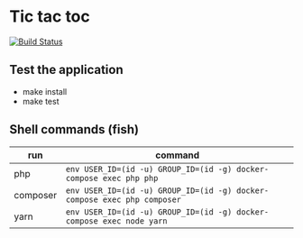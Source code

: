 # Tic tac toc

[![Build Status](https://travis-ci.com/Fildus/tic-tac-toc.svg?token=uqFBxs9PK4pBaEJy1YJd&branch=master)](https://travis-ci.com/Fildus/tic-tac-toc)

## Test the application
* make install
* make test

## Shell commands (fish)

|run|command|
|---|---|
|php|`env USER_ID=(id -u) GROUP_ID=(id -g) docker-compose exec php php`|
|composer|`env USER_ID=(id -u) GROUP_ID=(id -g) docker-compose exec php composer`|
|yarn|`env USER_ID=(id -u) GROUP_ID=(id -g) docker-compose exec node yarn`|
